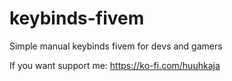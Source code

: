 # keybinds-fivem
Simple manual keybinds fivem for devs and gamers

If you want support me:
https://ko-fi.com/huuhkaja
